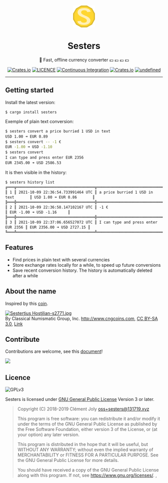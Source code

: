 <!-- insert
---
title: "Sesters"
date: 2021-08-21T04:48:15
description: "💱 Fast, offline currency converter 💴 💷 💶 💵"
tags:
- Rust
- Finance
---
end_insert -->
<!-- remove -->
<div id="home-anchor"></div>
<div align="center">

  <img
       src="https://raw.githubusercontent.com/cljoly/sesters/master/logo76.png"
       height="70"
       width="70"
       >

<h1 alig="center">
  Sesters
</h1>

💱 Fast, offline currency converter 💴 💷 💶 💵
<!-- end_remove -->

<!-- insert
{{< github_badge >}}

{{< rawhtml >}}
<div class="badges">
end_insert -->
<!-- remove -->
</div>

<p align="center">
<!-- end_remove -->
<a href="https://cj.rs/sesters#getting-started"><img src="https://img.shields.io/badge/🚀 getting-started-yellow?style=flat-square" class="badges" alt="Crates.io" /></a> </a><a href="#contribute"><img src="https://img.shields.io/github/license/cljoly/sesters.svg?color=blueviolet&label=contribute&style=flat-square&logo=gnu" alt="LICENCE" /></a> <a href="https://github.com/cljoly/sesters/actions/"><img src="https://img.shields.io/github/workflow/status/cljoly/sesters/CI?label=CI&logo=github&style=flat-square" alt="Continuous Integration" /></a> <a href="https://crates.io/crates/sesters"><img src="https://img.shields.io/crates/v/sesters.svg?color=blue&style=flat-square" alt="Crates.io" /></a> <a href="https://crates.io/crates/sesters"><img alt="undefined" src="https://img.shields.io/crates/d/sesters.svg?color=brightgreen&style=flat-square"></a>
<!-- remove -->
</p>
<!-- end_remove -->

<!-- insert
</div>
{{< /rawhtml >}}
end_insert -->

******************************************

## Getting started

Install the latest version:

```
$ cargo install sesters
```

Exemple of plain text conversion:
```sh
$ sesters convert a price burried 1 USD in text
USD 1.00 ➜ EUR 0.89
$ sesters convert -- -1 €
EUR -1.00 ➜ USD -1.10
$ sesters convert
I can type and press enter EUR 2356
EUR 2345.00 ➜ USD 2586.53
```
It is then visible in the history:
```
$ sesters history list
╔═══╦═══════════════════════════════════╦═════════════════════════════════════╦═══════════════════════════╗
║ 1 ║ 2021-10-09 22:36:54.733991464 UTC ║ a price burried 1 USD in text       ║ USD 1.00 ➜ EUR 0.86       ║
╠═══╬═══════════════════════════════════╬═════════════════════════════════════╬═══════════════════════════╣
║ 2 ║ 2021-10-09 22:36:58.147102167 UTC ║ -1 €                                ║ EUR -1.00 ➜ USD -1.16     ║
╠═══╬═══════════════════════════════════╬═════════════════════════════════════╬═══════════════════════════╣
║ 3 ║ 2021-10-09 22:37:06.656527072 UTC ║ I can type and press enter EUR 2356 ║ EUR 2356.00 ➜ USD 2727.15 ║
╚═══╩═══════════════════════════════════╩═════════════════════════════════════╩═══════════════════════════╝
```

## Features

- Find prices in plain text with several currencies
- Store exchange rates locally for a while, to speed up future conversions
- Save recent conversion history. The history is automatically deleted after a while

## About the name

Inspired by this [coin](https://en.wikipedia.org/wiki/Sestertius).

<!-- insert
{{< rawhtml >}}
end_insert -->

<p><a href="https://commons.wikimedia.org/wiki/File:Sestertius_Hostilian-s2771.jpg#/media/File:Sestertius_Hostilian-s2771.jpg"><img src="https://upload.wikimedia.org/wikipedia/commons/f/f3/Sestertius_Hostilian-s2771.jpg" alt="Sestertius Hostilian-s2771.jpg"></a><br>By Classical Numismatic Group, Inc. <a rel="nofollow" class="external free" href="http://www.cngcoins.com">http://www.cngcoins.com</a>, <a href="http://creativecommons.org/licenses/by-sa/3.0/" title="Creative Commons Attribution-Share Alike 3.0">CC BY-SA 3.0</a>, <a href="https://commons.wikimedia.org/w/index.php?curid=380116">Link</a></p>

<!-- insert
{{< /rawhtml >}}
end_insert -->

## Contribute

Contributions are welcome, see this [document](https://cj.rs/docs/contribute/)!

[![](https://img.shields.io/github/issues/cljoly/sesters/good%20first%20issue)](https://github.com/cljoly/sesters/issues?q=is%3Aopen+is%3Aissue+label%3A%22good+first+issue%22)

## Licence

![GPLv3](https://www.gnu.org/graphics/gplv3-127x51.png)

Sesters is licensed under [GNU General Public License](https://www.gnu.org/licenses/gpl.html) Version 3 or later.

> Copyright (C) 2018-2019  Clément Joly <oss+sesters@131719.xyz>
> 
> This program is free software: you can redistribute it and/or modify
> it under the terms of the GNU General Public License as published by
> the Free Software Foundation, either version 3 of the License, or
> (at your option) any later version.
> 
> This program is distributed in the hope that it will be useful,
> but WITHOUT ANY WARRANTY; without even the implied warranty of
> MERCHANTABILITY or FITNESS FOR A PARTICULAR PURPOSE.  See the
> GNU General Public License for more details.
> 
> You should have received a copy of the GNU General Public License
> along with this program.  If not, see <https://www.gnu.org/licenses/>.
,
